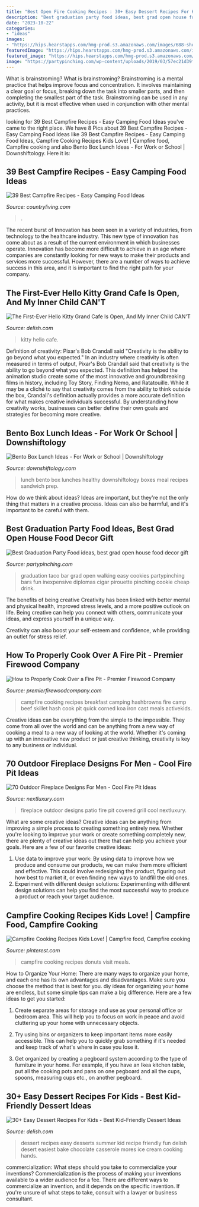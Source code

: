 ```yaml
---
title: "Best Open Fire Cooking Recipes : 30+ Easy Dessert Recipes For Kids"
description: "Best graduation party food ideas, best grad open house food decor gift"
date: "2023-10-22"
categories:
- "ideas"
images:
- "https://hips.hearstapps.com/hmg-prod.s3.amazonaws.com/images/688-shot-4-323-1521235147.png?crop=1xw:1xh;center,top&amp;resize=480:*"
featuredImage: "https://hips.hearstapps.com/hmg-prod.s3.amazonaws.com/images/hellokitty-bar-1536267501.jpeg?crop=1xw:0.7501831501831502xh;center,top&amp;resize=1200:*"
featured_image: "https://hips.hearstapps.com/hmg-prod.s3.amazonaws.com/images/campfire-recipes-potato-wedges-1527096509.jpg?crop=1xw:1xh;center,top&amp;resize=768:*"
image: "https://partypinching.com/wp-content/uploads/2019/03/57ec21d39fd99740f2940f8c92d12ecf.jpg"
---
```



What is brainstroming?
What is brainstroming? Brainstroming is a mental practice that helps improve focus and concentration. It involves maintaining a clear goal or focus, breaking down the task into smaller parts, and then completing the smallest part of the task. Brainstroming can be used in any activity, but it is most effective when used in conjunction with other mental practices.

	

		
looking for 39 Best Campfire Recipes - Easy Camping Food Ideas you've came to the right place. We have 8 Pics about 39 Best Campfire Recipes - Easy Camping Food Ideas like 39 Best Campfire Recipes - Easy Camping Food Ideas, Campfire Cooking Recipes Kids Love! | Campfire food, Campfire cooking and also Bento Box Lunch Ideas - For Work or School | Downshiftology. Here it is:
		
    
## 39 Best Campfire Recipes - Easy Camping Food Ideas

<img loading=lazy src="https://hips.hearstapps.com/hmg-prod.s3.amazonaws.com/images/campfire-recipes-potato-wedges-1527096509.jpg?crop=1xw:1xh;center,top&amp;resize=768:*" onerror="this.onerror=null;this.src='https://tse4.mm.bing.net/th?id=OIP.JOn4OeiqoMxBp0dS0BVdrgHaLH&amp;pid=15.1';" alt="39 Best Campfire Recipes - Easy Camping Food Ideas">

_Source: countryliving.com_

>. 

	

The recent burst of Innovation has been seen in a variety of industries, from technology to the healthcare industry. This new type of innovation has come about as a result of the current environment in which businesses operate. Innovation has become more difficult to achieve in an age where companies are constantly looking for new ways to make their products and services more successful. However, there are a number of ways to achieve success in this area, and it is important to find the right path for your company.

    
## The First-Ever Hello Kitty Grand Cafe Is Open, And My Inner Child CAN&#039;T

<img loading=lazy src="https://hips.hearstapps.com/hmg-prod.s3.amazonaws.com/images/hellokitty-bar-1536267501.jpeg?crop=1xw:0.7501831501831502xh;center,top&amp;resize=1200:*" onerror="this.onerror=null;this.src='https://tse2.mm.bing.net/th?id=OIP.WxAleY0bHXqTwjmJ6hRSGQHaDt&amp;pid=15.1';" alt="The First-Ever Hello Kitty Grand Cafe Is Open, And My Inner Child CAN&#039;T">

_Source: delish.com_

>kitty hello cafe. 

	

Definition of creativity: Pixar's Bob Crandall said "Creativity is the ability to go beyond what you expected."
In an industry where creativity is often measured in terms of output, Pixar's Bob Crandall said that creativity is the ability to go beyond what you expected. This definition has helped the animation studio create some of the most innovative and groundbreaking films in history, including Toy Story, Finding Nemo, and Ratatouille.
While it may be a cliché to say that creativity comes from the ability to think outside the box, Crandall's definition actually provides a more accurate definition for what makes creative individuals successful. By understanding how creativity works, businesses can better define their own goals and strategies for becoming more creative.

    
## Bento Box Lunch Ideas - For Work Or School | Downshiftology

<img loading=lazy src="https://i2.wp.com/www.downshiftology.com/wp-content/uploads/2020/08/Bento-Box-Lunch-Ideas-7.jpg" onerror="this.onerror=null;this.src='https://tse1.mm.bing.net/th?id=OIP.kwPutp2F86J12p2yeEWVfQHaLH&amp;pid=15.1';" alt="Bento Box Lunch Ideas - For Work or School | Downshiftology">

_Source: downshiftology.com_

>lunch bento box lunches healthy downshiftology boxes meal recipes sandwich prep. 

	

How do we think about ideas?
Ideas are important, but they're not the only thing that matters in a creative process. Ideas can also be harmful, and it's important to be careful with them.

    
## Best Graduation Party Food Ideas, Best Grad Open House Food Decor Gift

<img loading=lazy src="https://partypinching.com/wp-content/uploads/2019/03/57ec21d39fd99740f2940f8c92d12ecf.jpg" onerror="this.onerror=null;this.src='https://tse2.mm.bing.net/th?id=OIP.Hau1Vsd_tWen_5DALfrb2AHaKi&amp;pid=15.1';" alt="Best Graduation Party Food ideas, best grad open house food decor gift">

_Source: partypinching.com_

>graduation taco bar grad open walking easy cookies partypinching bars fun inexpensive diplomas cigar pirouette pinching cookie cheap drink. 

	

The benefits of being creative
Creativity has been linked with better mental and physical health, improved stress levels, and a more positive outlook on life.
Being creative can help you connect with others, communicate your ideas, and express yourself in a unique way.

Creativity can also boost your self-esteem and confidence, while providing an outlet for stress relief.

    
## How To Properly Cook Over A Fire Pit - Premier Firewood Company

<img loading=lazy src="http://www.premierfirewoodcompany.com/wp-content/uploads/Campfire-Cooking.jpg" onerror="this.onerror=null;this.src='https://tse1.mm.bing.net/th?id=OIP.5cvqtaQqy3BnACAZBtMbMwHaE7&amp;pid=15.1';" alt="How to Properly Cook Over a Fire Pit - Premier Firewood Company">

_Source: premierfirewoodcompany.com_

>campfire cooking recipes breakfast camping hashbrowns fire camp beef skillet hash cook pit quick corned koa iron cast meals activekids. 

	

Creative ideas can be everything from the simple to the impossible. They come from all over the world and can be anything from a new way of cooking a meal to a new way of looking at the world. Whether it's coming up with an innovative new product or just creative thinking, creativity is key to any business or individual.

    
## 70 Outdoor Fireplace Designs For Men - Cool Fire Pit Ideas

<img loading=lazy src="http://nextluxury.com/wp-content/uploads/covered-patio-with-outdoor-fireplace-and-grill.jpg" onerror="this.onerror=null;this.src='https://tse3.mm.bing.net/th?id=OIP.kFQ-2DJ68HlBE9DnG3nWOgHaE8&amp;pid=15.1';" alt="70 Outdoor Fireplace Designs For Men - Cool Fire Pit Ideas">

_Source: nextluxury.com_

>fireplace outdoor designs patio fire pit covered grill cool nextluxury. 

	

What are some creative ideas?
Creative ideas can be anything from improving a simple process to creating something entirely new. Whether you're looking to improve your work or create something completely new, there are plenty of creative ideas out there that can help you achieve your goals. Here are a few of our favorite creative ideas: 
1. Use data to improve your work: By using data to improve how we produce and consume our products, we can make them more efficient and effective. This could involve redesigning the product, figuring out how best to market it, or even finding new ways to landfill the old ones. 
2. Experiment with different design solutions: Experimenting with different design solutions can help you find the most successful way to produce a product or reach your target audience.

    
## Campfire Cooking Recipes Kids Love! | Campfire Food, Campfire Cooking

<img loading=lazy src="https://i.pinimg.com/736x/60/c4/9c/60c49c0d3de8922f80d21512af0d1681--campfire-cooking-recipes-campfire-food.jpg" onerror="this.onerror=null;this.src='https://tse1.mm.bing.net/th?id=OIP.wkZbtdwmcuoZWpOsE0cRrAHaFj&amp;pid=15.1';" alt="Campfire Cooking Recipes Kids Love! | Campfire food, Campfire cooking">

_Source: pinterest.com_

>campfire cooking recipes donuts visit meals. 

	

How to Organize Your Home: There are many ways to organize your home, and each one has its own advantages and disadvantages. Make sure you choose the method that is best for you.
diy ideas for organizing your home are endless, but some simple tips can make a big difference. Here are a few ideas to get you started:
1. Create separate areas for storage and use as your personal office or bedroom area. This will help you to focus on work in peace and avoid cluttering up your home with unnecessary objects.

2. Try using bins or organizers to keep important items more easily accessible. This can help you to quickly grab something if it's needed and keep track of what's where in case you lose it.

3. Get organized by creating a pegboard system according to the type of furniture in your home. For example, if you have an Ikea kitchen table, put all the cooking pots and pans on one pegboard and all the cups, spoons, measuring cups etc., on another pegboard.

    
## 30+ Easy Dessert Recipes For Kids - Best Kid-Friendly Dessert Ideas

<img loading=lazy src="https://hips.hearstapps.com/hmg-prod.s3.amazonaws.com/images/688-shot-4-323-1521235147.png?crop=1xw:1xh;center,top&amp;resize=480:*" onerror="this.onerror=null;this.src='https://tse2.mm.bing.net/th?id=OIP.HyfTlpev6t4OJTl_pOjBHgHaLH&amp;pid=15.1';" alt="30+ Easy Dessert Recipes For Kids - Best Kid-Friendly Dessert Ideas">

_Source: delish.com_

>dessert recipes easy desserts summer kid recipe friendly fun delish desert easiest bake chocolate casserole mores ice cream cooking hands. 

	

commercialization: What steps should you take to commercialize your inventions?
Commercialization is the process of making your inventions available to a wider audience for a fee. There are different ways to commercialize an invention, and it depends on the specific invention. If you're unsure of what steps to take, consult with a lawyer or business consultant.

